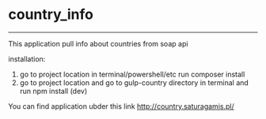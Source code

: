 # country_info
------------

This application pull info about countries from soap api 

installation: 

1. go to project location in terminal/powershell/etc run composer install 
2. go to project location and go to gulp-country directory in terminal and run npm install (dev)

You can find application ubder this link http://country.saturagamis.pl/
